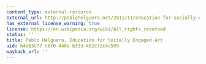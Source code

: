 ```yaml
---
content_type: external-resource
external_url: http://pablohelguera.net/2011/11/education-for-socially-engaged-art-2011/
has_external_license_warning: true
license: https://en.wikipedia.org/wiki/All_rights_reserved
status: ''
title: Pablo Helguera, Education for Socially Engaged Art
uid: b4e63e77-c6f0-440a-b333-402c72c4c599
wayback_url: ''
---
```

